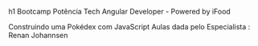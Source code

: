 h1 Bootcamp Potência Tech Angular Developer - Powered by iFood

Construindo uma Pokédex com JavaScript
Aulas dada pelo Especialista : Renan Johannsen
